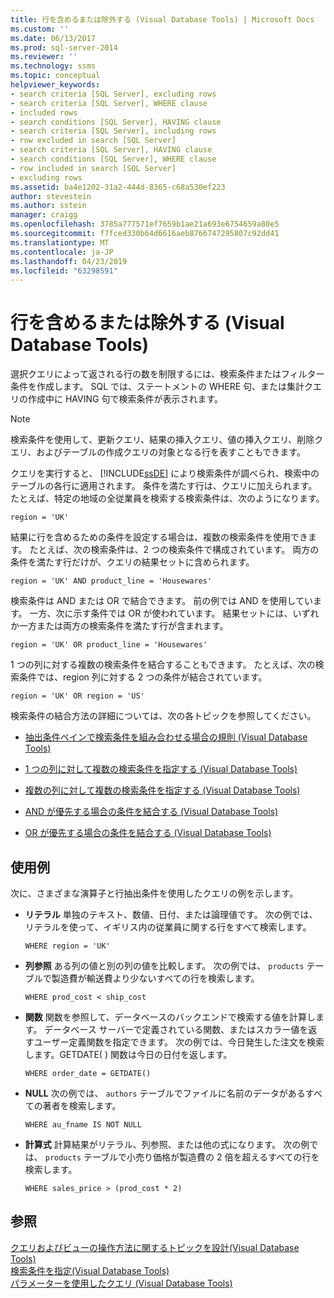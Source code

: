 ```yaml
---
title: 行を含めるまたは除外する (Visual Database Tools) | Microsoft Docs
ms.custom: ''
ms.date: 06/13/2017
ms.prod: sql-server-2014
ms.reviewer: ''
ms.technology: ssms
ms.topic: conceptual
helpviewer_keywords:
- search criteria [SQL Server], excluding rows
- search criteria [SQL Server], WHERE clause
- included rows
- search conditions [SQL Server], HAVING clause
- search criteria [SQL Server], including rows
- row excluded in search [SQL Server]
- search criteria [SQL Server], HAVING clause
- search conditions [SQL Server], WHERE clause
- row included in search [SQL Server]
- excluding rows
ms.assetid: ba4e1202-31a2-444d-8365-c68a530ef223
author: stevestein
ms.author: sstein
manager: craigg
ms.openlocfilehash: 3785a777571ef7659b1ae21a693e6754659a80e5
ms.sourcegitcommit: f7fced330b64d6616aeb8766747295807c92dd41
ms.translationtype: MT
ms.contentlocale: ja-JP
ms.lasthandoff: 04/23/2019
ms.locfileid: "63298591"
---
```

# <a name="include-or-exclude-rows-visual-database-tools"></a>行を含めるまたは除外する (Visual Database Tools)
  選択クエリによって返される行の数を制限するには、検索条件またはフィルター条件を作成します。 SQL では、ステートメントの WHERE 句、または集計クエリの作成中に HAVING 句で検索条件が表示されます。  
  
> [!NOTE]  
>  検索条件を使用して、更新クエリ、結果の挿入クエリ、値の挿入クエリ、削除クエリ、およびテーブルの作成クエリの対象となる行を表すこともできます。  
  
 クエリを実行すると、 [!INCLUDE[ssDE](../../includes/ssde-md.md)] により検索条件が調べられ、検索中のテーブルの各行に適用されます。 条件を満たす行は、クエリに加えられます。 たとえば、特定の地域の全従業員を検索する検索条件は、次のようになります。  
  
```  
region = 'UK'  
```  
  
 結果に行を含めるための条件を設定する場合は、複数の検索条件を使用できます。 たとえば、次の検索条件は、2 つの検索条件で構成されています。 両方の条件を満たす行だけが、クエリの結果セットに含められます。  
  
```  
region = 'UK' AND product_line = 'Housewares'  
```  
  
 検索条件は AND または OR で結合できます。 前の例では AND を使用しています。 一方、次に示す条件では OR が使われています。 結果セットには、いずれか一方または両方の検索条件を満たす行が含まれます。  
  
```  
region = 'UK' OR product_line = 'Housewares'  
```  
  
 1 つの列に対する複数の検索条件を結合することもできます。 たとえば、次の検索条件では、region 列に対する 2 つの条件が結合されています。  
  
```  
region = 'UK' OR region = 'US'  
```  
  
 検索条件の結合方法の詳細については、次の各トピックを参照してください。  
  
-   [抽出条件ペインで検索条件を組み合わせる場合の規則 (Visual Database Tools)](conventions-combine-search-conditions-in-criteria-pane-visual-db-tools.md)  
  
-   [1 つの列に対して複数の検索条件を指定する (Visual Database Tools)](visual-database-tools.md)  
  
-   [複数の列に対して複数の検索条件を指定する (Visual Database Tools)](specify-multiple-search-conditions-for-multiple-columns-visual-database-tools.md)  
  
-   [AND が優先する場合の条件を結合する (Visual Database Tools)](combine-conditions-when-and-has-precedence-visual-database-tools.md)  
  
-   [OR が優先する場合の条件を結合する (Visual Database Tools)](combine-conditions-when-or-has-precedence-visual-database-tools.md)  
  
## <a name="examples"></a>使用例  
 次に、さまざまな演算子と行抽出条件を使用したクエリの例を示します。  
  
-   **リテラル** 単独のテキスト、数値、日付、または論理値です。 次の例では、リテラルを使って、イギリス内の従業員に関する行をすべて検索します。  
  
    ```  
    WHERE region = 'UK'  
    ```  
  
-   **列参照** ある列の値と別の列の値を比較します。 次の例では、 `products` テーブルで製造費が輸送費より少ないすべての行を検索します。  
  
    ```  
    WHERE prod_cost < ship_cost  
    ```  
  
-   **関数** 関数を参照して、データベースのバックエンドで検索する値を計算します。 データベース サーバーで定義されている関数、またはスカラー値を返すユーザー定義関数を指定できます。 次の例では、今日発生した注文を検索します。GETDATE( ) 関数は今日の日付を返します。  
  
    ```  
    WHERE order_date = GETDATE()  
    ```  
  
-   **NULL** 次の例では、 `authors` テーブルでファイルに名前のデータがあるすべての著者を検索します。  
  
    ```  
    WHERE au_fname IS NOT NULL  
    ```  
  
-   **計算式** 計算結果がリテラル、列参照、または他の式になります。 次の例では、 `products` テーブルで小売り価格が製造費の 2 倍を超えるすべての行を検索します。  
  
    ```  
    WHERE sales_price > (prod_cost * 2)  
    ```  
  
## <a name="see-also"></a>参照  
 [クエリおよびビューの操作方法に関するトピックを設計&#40;Visual Database Tools&#41;](design-queries-and-views-how-to-topics-visual-database-tools.md)   
 [検索条件を指定&#40;Visual Database Tools&#41;](specify-search-criteria-visual-database-tools.md)   
 [パラメーターを使用したクエリ (Visual Database Tools)](query-with-parameters-visual-database-tools.md)  
  
  
